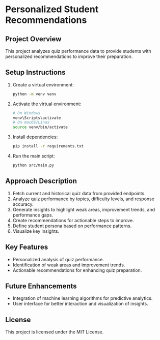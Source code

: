 # Personalized Student Recommendations

## Project Overview
This project analyzes quiz performance data to provide students with personalized recommendations to improve their preparation.

## Setup Instructions
1. Create a virtual environment:
    ```bash
    python -m venv venv
    ```

2. Activate the virtual environment:
    ```bash
    # On Windows
    venv\Scripts\activate
    # On macOS/Linux
    source venv/bin/activate
    ```

3. Install dependencies:
    ```bash
    pip install -r requirements.txt
    ```

4. Run the main script:
    ```bash
    python src/main.py
    ```

## Approach Description
1. Fetch current and historical quiz data from provided endpoints.
2. Analyze quiz performance by topics, difficulty levels, and response accuracy.
3. Generate insights to highlight weak areas, improvement trends, and performance gaps.
4. Create recommendations for actionable steps to improve.
5. Define student persona based on performance patterns.
6. Visualize key insights.

## Key Features
- Personalized analysis of quiz performance.
- Identification of weak areas and improvement trends.
- Actionable recommendations for enhancing quiz preparation.

## Future Enhancements
- Integration of machine learning algorithms for predictive analytics.
- User interface for better interaction and visualization of insights.

## License
This project is licensed under the MIT License.
